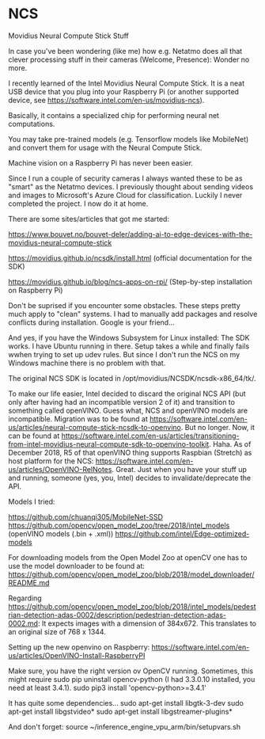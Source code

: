 # NCS
Movidius Neural Compute Stick Stuff

In case you've been wondering (like me) how e.g. Netatmo does all that clever processing stuff in their cameras (Welcome, Presence): Wonder no more.

I recently learned of the Intel Movidius Neural Compute Stick. It is a neat USB device that you plug into your Raspberry Pi (or another supported device, see https://software.intel.com/en-us/movidius-ncs). 

Basically, it contains a specialized chip for performing neural net computations.

You may take pre-trained models (e.g. Tensorflow models like MobileNet) and convert them for usage with the Neural Compute Stick.

Machine vision on a Raspberry Pi has never been easier.

Since I run a couple of security cameras I always wanted these to be as "smart" as the Netatmo devices. I previously thought about sending videos and images to Microsoft's Azure Cloud for classification. Luckily I never completed the project. I now do it at home.

There are some sites/articles that got me started:

https://www.bouvet.no/bouvet-deler/adding-ai-to-edge-devices-with-the-movidius-neural-compute-stick

https://movidius.github.io/ncsdk/install.html (official documentation for the SDK)

https://movidius.github.io/blog/ncs-apps-on-rpi/ (Step-by-step installation on Raspberry Pi)

Don't be suprised if you encounter some obstacles. These steps pretty much apply to "clean" systems. I had to manually add packages and resolve conflicts during installation. Google is your friend...

And yes, if you have the Windows Subsystem for Linux installed: The SDK works. I have Ubuntu running in there. Setup takes a while and finally fails wwhen trying to set up udev rules. But since I don't run the NCS on my Windows machine there is no problem with that.

The original NCS SDK is located in /opt/movidius/NCSDK/ncsdk-x86_64/tk/.

To make our life easier, Intel decided to discard the original NCS API (but only after having had an incompatible version 2 of it) and transition to something called openVINO. Guess what, NCS and openVINO models are incompatible. Migration was to be found at https://software.intel.com/en-us/articles/neural-compute-stick-ncsdk-to-openvino. But no longer. Now, it can be found at https://software.intel.com/en-us/articles/transitioning-from-intel-movidius-neural-compute-sdk-to-openvino-toolkit. Haha. 
As of December 2018, R5 of that openVINO thing supports Raspbian (Stretch) as host platform for the NCS: https://software.intel.com/en-us/articles/OpenVINO-RelNotes. Great. Just when you have your stuff up and running, someone (yes, you, Intel) decides to invalidate/deprecate the API.


Models I tried:

https://github.com/chuanqi305/MobileNet-SSD
https://github.com/opencv/open_model_zoo/tree/2018/intel_models (openVINO models (.bin + .xml))
https://github.com/intel/Edge-optimized-models

For downloading models from the Open Model Zoo at openCV one has to use the model downloader to be found at:
https://github.com/opencv/open_model_zoo/blob/2018/model_downloader/README.md



Regarding https://github.com/opencv/open_model_zoo/blob/2018/intel_models/pedestrian-detection-adas-0002/description/pedestrian-detection-adas-0002.md:
It expects images with a dimension of 384x672. This translates to an original size of 768 x 1344.

Setting up the new openvino on Raspberry:
https://software.intel.com/en-us/articles/OpenVINO-Install-RaspberryPI

Make sure, you have the right version ov OpenCV running. Sometimes, this might require
sudo pip uninstall opencv-python (I had 3.3.0.10 installed, you need at least 3.4.1).
sudo pip3 install 'opencv-python>=3.4.1'

It has quite some dependencies...
sudo apt-get install libgtk-3-dev
sudo apt-get install libgstvideo*
sudo apt-get install libgstreamer-plugins*

And don't forget:
source ~/inference_engine_vpu_arm/bin/setupvars.sh

